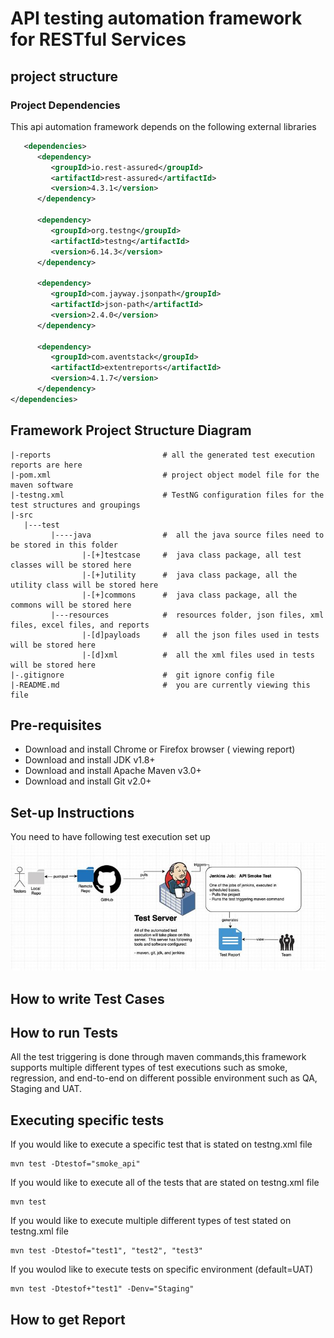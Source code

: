 # API testing automation framework for RESTful Services 

## project structure 
### Project Dependencies
This api automation framework depends on the following external libraries 
```xml
   <dependencies>
      <dependency>
         <groupId>io.rest-assured</groupId>
         <artifactId>rest-assured</artifactId>
         <version>4.3.1</version>
      </dependency>

      <dependency>
         <groupId>org.testng</groupId>
         <artifactId>testng</artifactId>
         <version>6.14.3</version>
      </dependency>

      <dependency>
         <groupId>com.jayway.jsonpath</groupId>
         <artifactId>json-path</artifactId>
         <version>2.4.0</version>
      </dependency>
      
      <dependency>
         <groupId>com.aventstack</groupId>
         <artifactId>extentreports</artifactId>
         <version>4.1.7</version>
      </dependency>
</dependencies>
```
## Framework Project Structure Diagram
```
|-reports                         # all the generated test execution reports are here
|-pom.xml                         # project object model file for the maven software
|-testng.xml                      # TestNG configuration files for the test structures and groupings
|-src                              
   |---test
         |----java                #  all the java source files need to be stored in this folder 
                |-[+]testcase     #  java class package, all test classes will be stored here
                |-[+]utility      #  java class package, all the utility class will be stored here
                |-[+]commons      #  java class package, all the commons will be stored here
         |---resources            #  resources folder, json files, xml files, excel files, and reports
                |-[d]payloads     #  all the json files used in tests will be stored here
                |-[d]xml          #  all the xml files used in tests will be stored here
|-.gitignore                      #  git ignore config file
|-README.md                       #  you are currently viewing this file
```             
## Pre-requisites
* Download and install Chrome or Firefox browser ( viewing report)
* Download and install JDK v1.8+
* Download and install Apache Maven v3.0+
* Download and install Git v2.0+
## Set-up Instructions
You need to have following test execution set up
![screenshot](/images/test_execution_setup.jpg)

## How to write Test Cases

## How to run Tests
All the test triggering is done through maven commands,this framework supports multiple different types of test executions such as smoke, regression, and end-to-end on different possible environment such as QA, Staging and UAT.
## Executing specific tests
If you would like to execute a specific test that is stated on testng.xml file
```shell script
mvn test -Dtestof="smoke_api"
```
If you would like to execute all of the tests that are stated on testng.xml file
```shell script
mvn test
```
If you would like to execute multiple different types of test stated on testng.xml file
```shell script
mvn test -Dtestof="test1", "test2", "test3"
```
If you woulod like to execute tests on specific environment (default=UAT)
```shell script
mvn test -Dtestof+"test1" -Denv="Staging"
```
## How to get Report